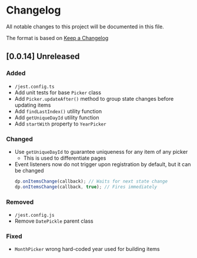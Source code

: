 # Changelog

All notable changes to this project will be documented in this file.

The format is based on [Keep a Changelog](https://keepachangelog.com/en/1.0.0/)

## [0.0.14] Unreleased

### Added
- `/jest.config.ts`
- Add unit tests for base `Picker` class
- Add `Picker.updateAfter()` method to group state changes before updating items
- Add `findLastIndex()` utility function
- Add `getUniqueDayId` utility function
- Add `startWith` property to `YearPicker`

### Changed
- Use `getUniqueDayId` to guarantee uniqueness for any item of any picker
  - This is used to differentiate pages
- Event listeners now do not trigger upon registration by default, but it can be changed
  ```ts
  dp.onItemsChange(callback); // Waits for next state change
  dp.onItemsChange(callback, true); // Fires immediately
  ```

### Removed
- `/jest.config.js`
- Remove `DatePickle` parent class

### Fixed
- `MonthPicker` wrong hard-coded year used for building items
